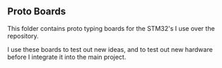 ## Proto Boards

This folder contains proto typing boards for the STM32's I use over the repository.

I use these boards to test out new ideas, and to test out new hardware before I integrate it into the main project.